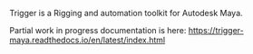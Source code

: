 Trigger is a Rigging and automation toolkit for Autodesk Maya.

Partial work in progress documentation is here:
https://trigger-maya.readthedocs.io/en/latest/index.html


